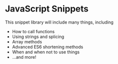 # JavaScript Snippets
This snippet library will include many things, including

 - How to call functions
 - Using strings and splicing
 - Array methods
 - Advanced ES6 shortening methods
 - When and when not to use things
 - ...and more!
